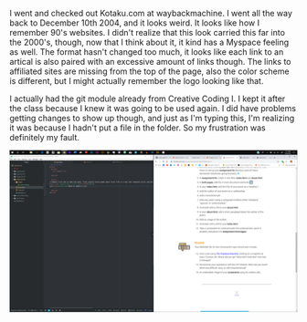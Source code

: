 I went and checked out Kotaku.com at waybackmachine. I went all the way back to December 10th 2004, and it looks weird. It looks like how I remember 90's websites. I didn't realize that this look carried this far into the 2000's, though, now that I think about it, it kind has a Myspace feeling as well. The format hasn't changed too much, it looks like each link to an artical is also paired with an excessive amount of links though. The links to affiliated sites are missing from the top of the page, also the color scheme is different, but I might actually remember the logo looking like that.

I actually had the git module already from Creative Coding I. I kept it after the class because I knew it was going to be used again. I did have problems getting changes to show up though, and just as I'm typing this, I'm realizing it was because I hadn't put a file in the folder. So my frustration was definitely my fault.


![Here is my magnificent screenshot](./images/my-achievement.png)

